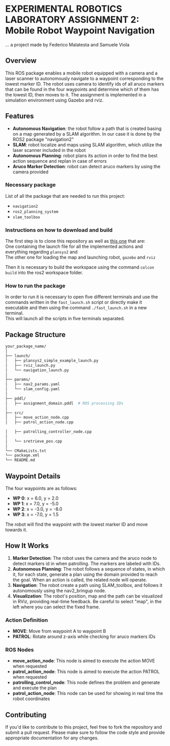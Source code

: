 # EXPERIMENTAL ROBOTICS LABORATORY ASSIGNMENT 2: Mobile Robot Waypoint Navigation

... a project made by Federico Malatesta and Samuele Viola

## Overview

This ROS package enables a mobile robot equipped with a camera and a laser scanner to autonomously navigate to a waypoint corresponding to the lowest marker ID. The robot uses camera to identify ids of all aruco markers that can be found in the four waypoints and determine which of them has the lowest ID, then moves to it.
The assignment is implemented in a simulation environment using Gazebo and rviz.

## Features

- **Autonomous Navigation**: the robot follow a path that is created basing on a map generated by a SLAM algorithm. In our case it is done by the ROS2 package "navigation2"
- **SLAM**: robot localize and maps using SLAM algorithm, which utilize the laser scanner included in the robot
- **Autonomous Planning**: robot plans its action in order to find the best action sequence and replan in case of errors
- **Aruco Marker Detection**: robot can detect aruco markers by using the camera provided

### Necessary package ###
List of all the package that are needed to run this project: 
- `navigation2`
- `ros2_planning_system`
- `slam_toolbox`

### Instructions on how to download and build ###
The first step is to clone this repository as well as [this one](https://github.com/FedeMala00/robot_urdf_test) that are:  
One containing the launch file for all the implemented actions and everything regarding `plansys2` and  
The other one for loading the map and launching robot, `gazebo` and `rviz`

Then it is necessary to build the workspace using the command `colcon build` into the ros2 workspace folder.

### How to run the package ###
In order to run it is necessary to open five different terminals and use the commands written in the `fast_launch.sh` script or directly make it executable and then using the command `./fast_launch.sh` in a new terminal.  
This will launch all the scripts in five terminals separated.


## Package Structure

```bash
your_package_name/
│
├── launch/
│   ├── plansys2_simple_example_launch.py          
│   ├── rviz_launch.py          
│   └── navigation_launch.py       
│
├── params/
│   ├── nav2_params.yaml     
│   └── slam_config.yaml          
│
├── pddl/
│   ├── assignment_domain.pddl  # ROS processing IDs
│
├── src/
│   ├── move_action_node.cpp         
│   ├── patrol_action_node.cpp    
   
│   ├── patrolling_controller_node.cpp     
│   
│   └── sretrieve_pos.cpp           
│
└── CMakeLists.txt                      
└── package.xml                     
└── README.md                     

```

## Waypoint Details

The four waypoints are as follows:

- **WP 0**: x = 6.0, y = 2.0
- **WP 1**: x = 7.0, y = -5.0
- **WP 2**: x = -3.0, y = -8.0
- **WP 3**: x = -7.0, y = 1.5

The robot will find the waypoint with the lowest marker ID and move towards it.

## How It Works

1. **Marker Detection**: The robot uses the camera and the aruco node to detect markers id in when patrolling. The markers are labeled with IDs.
2. **Autonomous Planning**: The robot follows a sequence of states, in which it, for each state, generate a plan using the domain provided to reach the goal. When an action is called, the related node will operate.
3. **Navigation**: The robot create a path using SLAM_toolbox, and follows it autonomously using the nav2_bringup node.
4. **Visualization**: The robot's position, map and the path can be visualized in RViz, providing real-time feedback. Be careful to select "map", in the left where you can select the fixed frame.

### Action Definition
- **MOVE**: Move from waypoint A to waypoint B
- **PATROL**: Rotate around z-axis while checking for aruco markers IDs


### ROS Nodes

- **move_action_node**: This node is aimed to execute the action MOVE when requested
- **patrol_action_node**: This node is aimed to execute the action PATROL when requested
- **patrolling_control_node**: This node defines the problem and generate and execute the plan
- **patrol_action_node**: This node can be used for showing in real time the robot coordinates

## Contributing

If you'd like to contribute to this project, feel free to fork the repository and submit a pull request. Please make sure to follow the code style and provide appropriate documentation for any changes.

